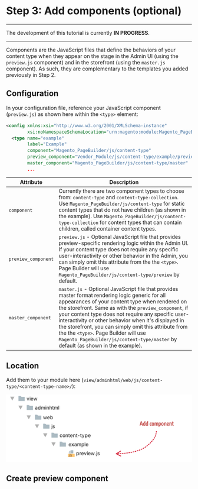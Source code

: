 # Step 3: Add components (optional)

***
The development of this tutorial is currently **IN PROGRESS**.

***

Components are the JavaScript files that define the behaviors of your content type when they appear on the stage in the Admin UI (using the `preview.js` component) and in the storefront (using the `master.js` component). As such, they are complementary to the templates you added previously in Step 2. 

## Configuration

In your configuration file, reference your JavaScript component (`preview.js`) as shown here within the `<type>` element:

```xml
<config xmlns:xsi="http://www.w3.org/2001/XMLSchema-instance" 
        xsi:noNamespaceSchemaLocation="urn:magento:module:Magento_PageBuilder:etc/content_type.xsd">
  <type name="example"
        label="Example"
        component="Magento_PageBuilder/js/content-type"
        preview_component="Vendor_Module/js/content-type/example/preview"
        master_component="Magento_PageBuilder/js/content-type/master"
        ...
```

| Attribute         | Description                                                  |
| ----------------- | ------------------------------------------------------------ |
| `component`        | Currently there are two component types to choose from: `content-type` and `content-type-collection`. Use `Magento_PageBuilder/js/content-type` for static content types that do not have children (as shown in the example). Use `Magento_PageBuilder/js/content-type-collection` for content types that can contain children, called container content types. |
| `preview_component` | `preview.js` - Optional JavaScript file that provides preview-specific rendering logic within the Admin UI. If your content type does not require any specific user-interactivity or other behavior in the Admin, you can simply omit this attribute from the the `<type>`. Page Builder will use `Magento_PageBuilder/js/content-type/preview` by default. |
| `master_component`  | `master.js` - Optional JavaScript file that provides master format rendering logic generic for all appearances of your content type when rendered on the storefront. Same as with the `preview_component`, if your content type does not require any specific user-interactivity or other behavior when it's displayed in the storefront, you can simply omit this attribute from the the `<type>`. Page Builder will use `Magento_PageBuilder/js/content-type/master` by default (as shown in the example). |

## Location

Add them to your module here (`view/adminhtml/web/js/content-type/<content-type-name>/`):

![Create config file](../images/step3-add-component.png)

## Create preview component
